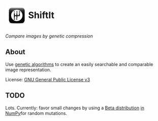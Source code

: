 <h1><img src="https://github.com/fikovnik/ShiftIt/raw/master/artwork/ShiftIt.png" width="72" height="72" valign="middle"/>ShiftIt </h1>

*Compare images by genetic compression*

About
--------

Use [genetic algorithms][2] to create an easily searchable and comparable image representation.

License: [GNU General Public License v3][2]

TODO
--------

Lots. Currently: favor small changes by using a [Beta distribution][3] [in NumPy][4]for random mutations.

  [1]: http://rogeralsing.com/2008/12/07/genetic-programming-evolution-of-mona-lisa/
  [2]: http://www.gnu.org/licenses/gpl.html
  [3]: http://en.wikipedia.org/wiki/Beta_distribution
  [4]: http://docs.scipy.org/doc/numpy/reference/generated/numpy.random.beta.html
